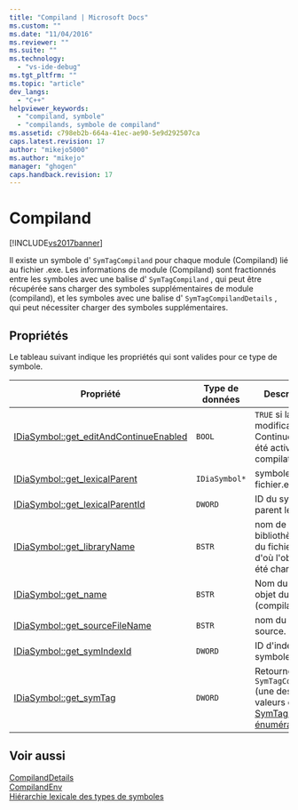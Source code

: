```yaml
---
title: "Compiland | Microsoft Docs"
ms.custom: ""
ms.date: "11/04/2016"
ms.reviewer: ""
ms.suite: ""
ms.technology: 
  - "vs-ide-debug"
ms.tgt_pltfrm: ""
ms.topic: "article"
dev_langs: 
  - "C++"
helpviewer_keywords: 
  - "compiland, symbole"
  - "compilands, symbole de compiland"
ms.assetid: c798eb2b-664a-41ec-ae90-5e9d292507ca
caps.latest.revision: 17
author: "mikejo5000"
ms.author: "mikejo"
manager: "ghogen"
caps.handback.revision: 17
---
```

# Compiland
[!INCLUDE[vs2017banner](../../code-quality/includes/vs2017banner.md)]

Il existe un symbole d' `SymTagCompiland` pour chaque module \(Compiland\) lié au fichier .exe.  Les informations de module \(Compiland\) sont fractionnés entre les symboles avec une balise d' `SymTagCompiland` , qui peut être récupérée sans charger des symboles supplémentaires de module \(compiland\), et les symboles avec une balise d' `SymTagCompilandDetails` , qui peut nécessiter charger des symboles supplémentaires.  
  
## Propriétés  
 Le tableau suivant indique les propriétés qui sont valides pour ce type de symbole.  
  
|Propriété|Type de données|Description|  
|---------------|---------------------|-----------------|  
|[IDiaSymbol::get\_editAndContinueEnabled](../Topic/IDiaSymbol::get_editAndContinueEnabled.md)|`BOOL`|`TRUE` si la modification et Continue ont été activées à la compilation.|  
|[IDiaSymbol::get\_lexicalParent](../../debugger/debug-interface-access/idiasymbol-get-lexicalparent.md)|`IDiaSymbol*`|symbole pour le fichier.exe.|  
|[IDiaSymbol::get\_lexicalParentId](../../debugger/debug-interface-access/idiasymbol-get-lexicalparentid.md)|`DWORD`|ID du symbole parent lexicale.|  
|[IDiaSymbol::get\_libraryName](../Topic/IDiaSymbol::get_libraryName.md)|`BSTR`|nom de la bibliothèque ou du fichier objet d'où l'objet a été chargé.|  
|[IDiaSymbol::get\_name](../Topic/IDiaSymbol::get_name.md)|`BSTR`|Nom du fichier objet du module \(compiland\).|  
|[IDiaSymbol::get\_sourceFileName](../Topic/IDiaSymbol::get_sourceFileName.md)|`BSTR`|nom du fichier source.|  
|[IDiaSymbol::get\_symIndexId](../../debugger/debug-interface-access/idiasymbol-get-symindexid.md)|`DWORD`|ID d'index de symbole.|  
|[IDiaSymbol::get\_symTag](../Topic/IDiaSymbol::get_symTag.md)|`DWORD`|Retourne `SymTagCompiland` \(une des valeurs de [SymTagEnum, énumération](../../debugger/debug-interface-access/symtagenum.md) \).|  
  
## Voir aussi  
 [CompilandDetails](../../debugger/debug-interface-access/compilanddetails.md)   
 [CompilandEnv](../../debugger/debug-interface-access/compilandenv.md)   
 [Hiérarchie lexicale des types de symboles](../../debugger/debug-interface-access/lexical-hierarchy-of-symbol-types.md)